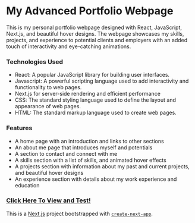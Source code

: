 <h1>My Advanced Portfolio Webpage</h1>

<p>This is my personal portfolio webpage designed with React, JavaScript, Next.js, and beautiful hover designs. The webpage showcases my skills, projects, and experience to potential clients and employers with an added touch of interactivity and eye-catching animations.</p>
<h3>Technologies Used</h3>
<ul> 
<li>React: A popular JavaScript library for building user interfaces.</>
<li>Javascript: A powerful scripting language used to add interactivity and functionality to web pages.</li>
<li>Next.js for server-side rendering and efficient performance</li>
<li>CSS: The standard styling language used to define the layout and appearance of web pages.</li>
<li>HTML: The standard markup language used to create web pages.</li>
</ul>
<h3>Features</h3>
<ul>
<li>A home page with an introduction and links to other sections</li>
<li>An about me page that introduces myself and potentials</li>
<li>A section to contact and connect with me</li>
<li>A skills section with a list of skills, and animated hover effects</li>
<li>A projects section with information about my past and current projects, and beautiful hover designs</li>
<li>An experience section with details about my work experience and education</li>
</ul>

<h3><a href="https://victorovs-portfolio.netlify.app/">Click Here To View and Test!</a></h3>






This is a [Next.js](https://nextjs.org/) project bootstrapped with [`create-next-app`](https://github.com/vercel/next.js/tree/canary/packages/create-next-app).


